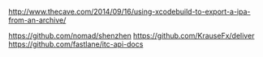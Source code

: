 http://www.thecave.com/2014/09/16/using-xcodebuild-to-export-a-ipa-from-an-archive/

https://github.com/nomad/shenzhen
https://github.com/KrauseFx/deliver
https://github.com/fastlane/itc-api-docs